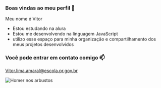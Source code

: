### Boas vindas ao meu perfil 💙

Meu nome é Vitor

- Estou estudando na alura
- Estou me desenvolvendo na linguagem JavaScript
- utilizo esse espaço para minha organização e compartilhamento dos meus projetos desenvolvidos 

### Você pode entrar em contato comigo 📫

Vitor.lima.amaral@escola.pr.gov.br

![Homer nos arbustos](https://giphy.com/gifs/homer-simpson-the-simpsons-bush-4pMX5rJ4PYAEM)
